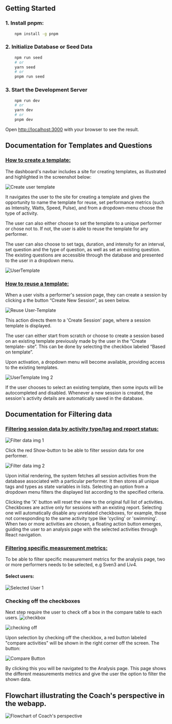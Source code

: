 ## Getting Started
### 1. Install pnpm:
```bash
    npm install -g pnpm
```
### 2. Initialize Database or Seed Data
```bash
    npm run seed
    # or
    yarn seed
    # or
    pnpm run seed
```

### 3. Start the Development Server
```bash
    npm run dev
    # or
    yarn dev
    # or
    pnpm dev
```

Open [http://localhost:3000](http://localhost:3000) with your browser to see the result.

## Documentation for Templates and Questions
### <ins>How to create a template:</ins> 
The dashboard's navbar includes a site for creating templates, as illustrated and highlighted in the screenshot below:

![Create user template](https://github.com/stian96/webapp-exam/blob/dev_Lorena/documentation/oppgave_2/CreateTemplate1.png)

It navigates the user to the site for creating a template and gives the opportunity to name the template for reuse, set performance metrics (such as Intensity, Watts, Speed, Pulse), and from a dropdown-menu choose the type of activity. 

The user can also either choose to set the template to a unique performer or chose not to.  If not, the user is able to reuse the template for any performer. 

The user can also choose to set tags, duration, and intensity for an interval, set question and the type of question, as well as set an existing question. The existing questions are accessible through the database and presented to the user in a dropdown menu.

![UserTemplate](https://github.com/stian96/webapp-exam/blob/dev_Lorena/documentation/oppgave_2/CreateTemplate2.png)


### <ins>How to reuse a template:</ins> 
When a user visits a performer's session page, they can create a session by clicking a the button “Create New Session”, as seen below. 

![Reuse User-Template](https://github.com/stian96/webapp-exam/blob/dev_Lorena/documentation/oppgave_2/UseTp1.png)

This action directs them to a 'Create Session' page, where a session template is displayed. 

The user can either start from scratch or choose to create a session based on an existing template previously made by the user in the “Create template- site”. This can be done by selecting the checkbox labeled “Based on template”.  

Upon activation, a dropdown menu will become available, providing access to the existing templates.

![UserTemplate Img 2](https://github.com/stian96/webapp-exam/blob/dev_Lorena/documentation/oppgave_2/UseTp2.png)

If the user chooses to select an existing template, then some inputs will be autocompleted and disabled. Whenever a new session is created, the session's activity details are automatically saved in the database.


## Documentation for Filtering data
### <ins>Filtering session data by activity type/tag and report status:</ins> 

![Filter data img 1](https://github.com/stian96/webapp-exam/blob/dev_Lorena/documentation/oppgave_2/Filter1.png)

Click the red Show-button to be able to filter session data for one performer.

![Filter data img 2](https://github.com/stian96/webapp-exam/blob/dev_Lorena/documentation/oppgave_2/Filter2.png)

Upon initial rendering, the system fetches all session activities from the database associated with a particular performer. It then stores all unique tags and types as state variables in lists. Selecting an option from a dropdown menu filters the displayed list according to the specified criteria.

Clicking the 'X' button will reset the view to the original full list of activities. Checkboxes are active only for sessions with an existing report. Selecting one will automatically disable any unrelated checkboxes, for example, those not corresponding to the same activity type like 'cycling' or 'swimming'.
When two or more activities are chosen, a floating action button emerges, guiding the user to an analysis page with the selected activities through React navigation.


### <ins>Filtering specific measurement metrics:</ins> 
To be able to filter specific measurement metrics for the analysis page, 
two or more performers needs to be selected, e.g Sven3 and Liv4. 

#### Select users:
![Selected User 1](https://github.com/stian96/webapp-exam/blob/dev_Lorena/documentation/oppgave_2/SL.png)

### Checking off the checkboxes
Next step require the user to check off a box in the compare table to each users.
![checkbox](https://github.com/stian96/webapp-exam/blob/dev_Lorena/documentation/oppgave_2/FilterSL.png)

![checking off ](https://github.com/stian96/webapp-exam/blob/dev_Lorena/documentation/oppgave_2/checkSL.png)

Upon selection by checking off the checkbox, a red button labeled "compare activities" will be shown in the right corner off the screen.
The button:

![Compare Button](https://github.com/stian96/webapp-exam/blob/dev_Lorena/documentation/oppgave_2/CompareBtn.png)

By clicking this you will be navigated to the Analysis page.
This page shows the different measurements metrics and give the user the option to filter the shown data.

## Flowchart illustrating the Coach's perspective in the webapp.
![Flowchart of Coach's perspective](https://github.com/stian96/webapp-exam/blob/dev_Lorena/documentation/oppgave_2/Flowchart_Coach.png)
